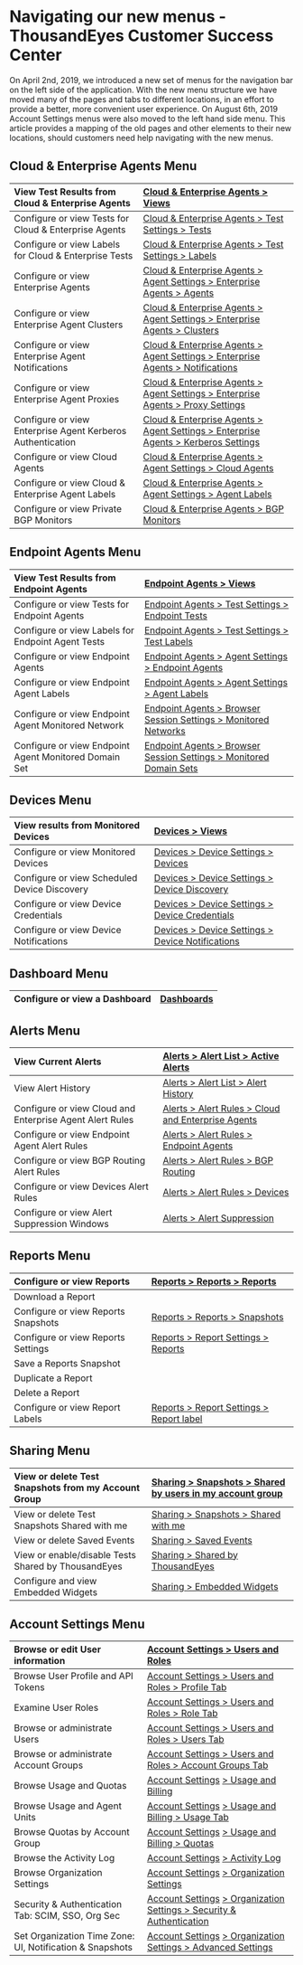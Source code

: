 # Navigating our new menus - ThousandEyes Customer Success Center

On April 2nd, 2019, we introduced a new set of menus for the navigation bar on the left side of the application. With the new menu structure we have moved many of the pages and tabs to different locations, in an effort to provide a better, more convenient user experience. On August 6th, 2019 Account Settings menus were also moved to the left hand side menu.  This article provides a mapping of the old pages and other elements to their new locations, should customers need help navigating with the new menus.

## Cloud & Enterprise Agents Menu

| View Test Results from Cloud & Enterprise Agents | [Cloud & Enterprise Agents &gt; Views](https://app.thousandeyes.com/view/tests/) |
| :--- | :--- |
| Configure or view Tests for Cloud & Enterprise Agents | [Cloud & Enterprise Agents &gt; Test Settings &gt; Tests](https://app.thousandeyes.com/settings/tests/?tab=settings) |
| Configure or view Labels for Cloud & Enterprise Tests | [Cloud & Enterprise Agents &gt; Test Settings &gt; Labels](https://app.thousandeyes.com/settings/tests/?tab=labels) |
| Configure or view Enterprise Agents | [Cloud & Enterprise Agents &gt; Agent Settings &gt; Enterprise Agents &gt; Agents](https://app.thousandeyes.com/settings/agents/enterprise/?section=agents) |
| Configure or view Enterprise Agent Clusters | [Cloud & Enterprise Agents &gt; Agent Settings &gt; Enterprise Agents &gt; Clusters](https://app.thousandeyes.com/settings/agents/enterprise/?section=clusters) |
| Configure or view Enterprise Agent Notifications | [Cloud & Enterprise Agents &gt; Agent Settings &gt; Enterprise Agents &gt; Notifications](https://app.thousandeyes.com/settings/agents/enterprise/?section=notifications) |
| Configure or view Enterprise Agent Proxies | [Cloud & Enterprise Agents &gt; Agent Settings &gt; Enterprise Agents &gt; Proxy Settings](https://app.thousandeyes.com/settings/agents/enterprise/?section=proxy) |
| Configure or view Enterprise Agent Kerberos Authentication | [Cloud & Enterprise Agents &gt; Agent Settings &gt; Enterprise Agents &gt; Kerberos Settings](https://app.thousandeyes.com/settings/agents/enterprise/?section=kerberos) |
| Configure or view Cloud Agents | [Cloud & Enterprise Agents &gt; Agent Settings &gt; Cloud Agents](https://app.thousandeyes.com/settings/agents/cloud/) |
| Configure or view Cloud & Enterprise Agent Labels | [Cloud & Enterprise Agents &gt; Agent Settings &gt; Agent Labels](https://app.thousandeyes.com/settings/agents/labels/) |
| Configure or view Private BGP Monitors | [Cloud & Enterprise Agents &gt; BGP Monitors](https://app.thousandeyes.com/settings/bgp-sessions/) |

## Endpoint Agents Menu

| View Test Results from Endpoint Agents | [Endpoint Agents &gt; Views](https://app.thousandeyes.com/view/endpoint-agent/) |
| :--- | :--- |
| Configure or view Tests for Endpoint Agents | [Endpoint Agents &gt; Test Settings &gt; Endpoint Tests](https://app.thousandeyes.com/endpoint/test-settings/?tab=tests) |
| Configure or view Labels for Endpoint Agent Tests | [Endpoint Agents &gt; Test Settings &gt; Test Labels](https://app.thousandeyes.com/endpoint/test-settings/?tab=labels) |
| Configure or view Endpoint Agents | [Endpoint Agents &gt; Agent Settings &gt; Endpoint Agents](https://app.thousandeyes.com/endpoint/agent-settings/?section=agents) |
| Configure or view Endpoint Agent Labels | [Endpoint Agents &gt; Agent Settings &gt; Agent Labels](https://app.thousandeyes.com/endpoint/agent-settings/?section=labels) |
| Configure or view Endpoint Agent Monitored Network | [Endpoint Agents &gt; Browser Session Settings &gt; Monitored Networks](https://app.thousandeyes.com/endpoint/browser-session-settings/?section=networks) |
| Configure or view Endpoint Agent Monitored Domain Set | [Endpoint Agents &gt; Browser Session Settings &gt; Monitored Domain Sets](https://app.thousandeyes.com/endpoint/browser-session-settings/?section=profiles) |

## Devices Menu

| View results from Monitored Devices | [Devices &gt; Views](https://app.thousandeyes.com/view/devices/) |
| :--- | :--- |
| Configure or view Monitored Devices | [Devices &gt; Device Settings &gt; Devices](https://app.thousandeyes.com/settings/devices/?tab=devices) |
| Configure or view Scheduled Device Discovery | [Devices &gt; Device Settings &gt; Device Discovery](https://app.thousandeyes.com/settings/devices/?tab=discovery) |
| Configure or view Device Credentials | [Devices &gt; Device Settings &gt; Device Credentials](https://app.thousandeyes.com/settings/devices/?tab=credentials) |
| Configure or view Device Notifications | [Devices &gt; Device Settings &gt; Device Notifications](https://app.thousandeyes.com/settings/devices/?tab=notifications) |

## Dashboard Menu 

| Configure or view a Dashboard | [Dashboards](https://app.thousandeyes.com/dashboard/) |
| :--- | :--- |


## Alerts Menu

| View Current Alerts | [Alerts &gt; Alert List &gt; Active Alerts](https://app.thousandeyes.com/alerts/list/active) |
| :--- | :--- |
| View Alert History | [Alerts &gt; Alert List &gt; Alert History](https://app.thousandeyes.com/alerts/list/history) |
| Configure or view Cloud and Enterprise Agent Alert Rules | [Alerts &gt; Alert Rules &gt; Cloud and Enterprise Agents](https://app.thousandeyes.com/settings/alerts/?tab=CloudAndEnterpriseAgent) |
| Configure or view Endpoint Agent Alert Rules | [Alerts &gt; Alert Rules &gt; Endpoint Agents](https://app.thousandeyes.com/settings/alerts/?tab=Endpoint) |
| Configure or view BGP Routing Alert Rules | [Alerts &gt; Alert Rules &gt; BGP Routing](https://app.thousandeyes.com/settings/alerts/?tab=Routing) |
| Configure or view Devices Alert Rules | [Alerts &gt; Alert Rules &gt; Devices](https://app.thousandeyes.com/settings/alerts/?tab=Device) |
| Configure or view Alert Suppression Windows | [Alerts &gt; Alert Suppression](https://app.thousandeyes.com/settings/asw/) |

## Reports Menu

| Configure or view Reports | [Reports &gt; Reports &gt; Reports](https://app.thousandeyes.com/reports/) |
| :--- | :--- |
| Download a Report |  |
| Configure or view Reports Snapshots | [Reports &gt; Reports &gt; Snapshots](https://app.thousandeyes.com/reports/snapshots) |
| Configure or view Reports Settings | [Reports &gt; Report Settings &gt; Reports](https://app.thousandeyes.com/settings/reports?) |
| Save a Reports Snapshot |  |
| Duplicate a Report |  |
| Delete a Report |  |
| Configure or view Report Labels | [Reports &gt; Report Settings &gt; Report label](https://app.thousandeyes.com/settings/reports?#?tab=labels) |

## Sharing Menu

| View or delete Test Snapshots from my Account Group | [Sharing &gt; Snapshots &gt; Shared by users in my account group](https://app.thousandeyes.com/sharing/snapshot?#/outbound) |
| :--- | :--- |
| View or delete Test Snapshots Shared with me | [Sharing &gt; Snapshots &gt; Shared with me](https://app.thousandeyes.com/sharing/snapshot?#/inbound) |
| View or delete Saved Events | [Sharing &gt; Saved Events](https://app.thousandeyes.com/settings/events?) |
| View or enable/disable Tests Shared by ThousandEyes | [Sharing &gt; Shared by ThousandEyes](https://app.thousandeyes.com/sharing/live?) |
| Configure and view Embedded Widgets | [Sharing &gt; Embedded Widgets](https://app.thousandeyes.com/sharing/embed?) |

## Account Settings Menu

| Browse or edit User information | [Account Settings &gt; Users and Roles](https://app.thousandeyes.com/account-settings/users-roles/?section=profile) |
| :--- | :--- |
| Browse User Profile and API Tokens | [Account Settings &gt; Users and Roles &gt; Profile Tab](https://app.thousandeyes.com/account-settings/users-roles/?section=profile)  |
| Examine User Roles | [Account Settings &gt; Users and Roles &gt; Role Tab](https://app.thousandeyes.com/account-settings/users-roles/?section=roles)  |
| Browse or administrate Users | [Account Settings &gt; Users and Roles &gt; Users Tab](https://app.thousandeyes.com/account-settings/users-roles/?section=users)  |
| Browse or administrate Account Groups | [Account Settings &gt; Users and Roles &gt; Account Groups Tab](https://app.thousandeyes.com/account-settings/users-roles/?section=accountgroups)  |
| Browse Usage and Quotas | [Account Settings](https://app.thousandeyes.com/account-settings/usage-billing/?section=usage) [&gt; Usage and Billing](https://app.thousandeyes.com/account-settings/usage-billing/?section=usage) |
| Browse Usage and Agent Units | [Account Settings](https://app.thousandeyes.com/account-settings/usage-billing/?section=usage) [&gt; Usage and Billing &gt; Usage Tab](https://app.thousandeyes.com/account-settings/usage-billing/?section=usage) |
| Browse Quotas by Account Group | [Account Settings](https://app.thousandeyes.com/account-settings/usage-billing/?section=quotas) [&gt; Usage and Billing &gt; Quotas](https://app.thousandeyes.com/account-settings/usage-billing/?section=quotas) |
| Browse the Activity Log | [Account Settings](https://app.thousandeyes.com/account-settings/activity-log/) [&gt; Activity Log](https://app.thousandeyes.com/account-settings/activity-log/) |
| Browse Organization Settings | [Account Settings](https://app.thousandeyes.com/account-settings/organization-settings/?section=security) [&gt; Organization Settings](https://app.thousandeyes.com/account-settings/organization-settings/) |
| Security & Authentication Tab: SCIM, SSO, Org Sec | [Account Settings](https://app.thousandeyes.com/account-settings/organization-settings/?section=security) [&gt; Organization Settings &gt; Security & Authentication](https://app.thousandeyes.com/account-settings/organization-settings/) |
| Set Organization Time Zone: UI, Notification & Snapshots | [Account Settings](https://app.thousandeyes.com/account-settings/organization-settings/?section=advanced) [&gt; Organization Settings &gt; Advanced Settings](https://app.thousandeyes.com/account-settings/organization-settings/?section=advanced) |

